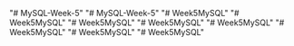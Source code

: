"# MySQL-Week-5" 
"# MySQL-Week-5" 
"# Week5MySQL" 
"# Week5MySQL" 
"# Week5MySQL" 
"# Week5MySQL" 
"# Week5MySQL" 
"# Week5MySQL" 
"# Week5MySQL" 
"# Week5MySQL" 
